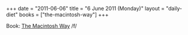 +++
date = "2011-06-06"
title = "6 June 2011 (Monday)"
layout = "daily-diet"
books = ["the-macintosh-way"]
+++


Book: [The Macintosh Way](/books/the-macintosh-way) /f/